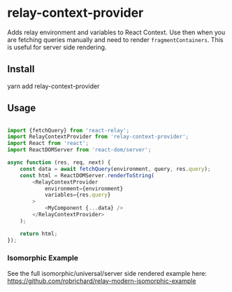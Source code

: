 # relay-context-provider
Adds relay environment and variables to React Context. Use then when you are fetching queries manually and need to render `fragmentContainers`. This is useful for server side rendering. 

## Install
yarn add relay-context-provider

## Usage
```js

import {fetchQuery} from 'react-relay';
import RelayContextProvider from 'relay-context-provider';
import React from 'react';
import ReactDOMServer from 'react-dom/server';

async function (res, req, next) {
    const data = await fetchQuery(environment, query, res.query);
    const html = ReactDOMServer.renderToString(
        <RelayContextProvider
            environment={environment}
            variables={res.query}
        >
            <MyComponent {...data} />
        </RelayContextProvider>
    );

    return html;
});
```

### Isomorphic Example
See the full isomorphic/universal/server side rendered example here: https://github.com/robrichard/relay-modern-isomorphic-example
